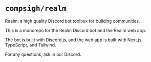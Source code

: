 # `compsigh/realm`

Realm: a high quality Discord bot toolbox for building communities.

This is a monorepo for the Realm Discord bot and the Realm web app.

The bot is built with Discord.js, and the web app is built with Next.js, TypeScript, and Tailwind.

For any questions, ask in our Discord.
